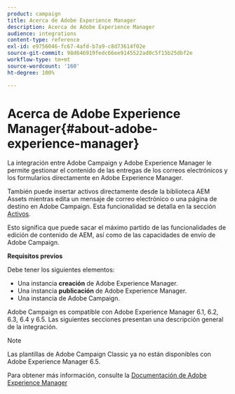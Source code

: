 ```yaml
---
product: campaign
title: Acerca de Adobe Experience Manager
description: Acerca de Adobe Experience Manager
audience: integrations
content-type: reference
exl-id: e9756046-fc67-4afd-b7a9-c8d73614f02e
source-git-commit: 98d646919fedc66ee9145522ad0c5f15b25dbf2e
workflow-type: tm+mt
source-wordcount: '160'
ht-degree: 100%

---
```


# Acerca de Adobe Experience Manager{#about-adobe-experience-manager}

La integración entre Adobe Campaign y Adobe Experience Manager le permite gestionar el contenido de las entregas de los correos electrónicos y los formularios directamente en Adobe Experience Manager.

También puede insertar activos directamente desde la biblioteca AEM Assets mientras edita un mensaje de correo electrónico o una página de destino en Adobe Campaign. Esta funcionalidad se detalla en la sección [Activos](../../integrations/using/sharing-assets-with-adobe-experience-cloud.md).

Esto significa que puede sacar el máximo partido de las funcionalidades de edición de contenido de AEM, así como de las capacidades de envío de Adobe Campaign.

**Requisitos previos**

Debe tener los siguientes elementos:

* Una instancia **creación** de Adobe Experience Manager.
* Una instancia **publicación** de Adobe Experience Manager.
* Una instancia de Adobe Campaign.

Adobe Campaign es compatible con Adobe Experience Manager 6.1, 6.2, 6.3, 6.4 y 6.5. Las siguientes secciones presentan una descripción general de la integración.

>[!NOTE]
>
>Las plantillas de Adobe Campaign Classic ya no están disponibles con Adobe Experience Manager 6.5.

Para obtener más información, consulte la [Documentación de Adobe Experience Manager](https://experienceleague.adobe.com/docs/experience-manager-65/classic-ui/campaign/classic-personalization-ac-campaign.html?lang=es)
